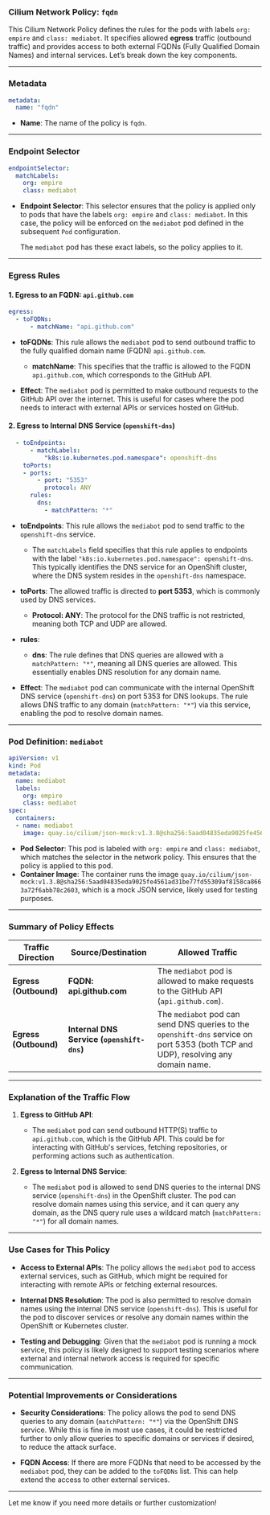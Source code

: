 ### **Cilium Network Policy: `fqdn`**

This Cilium Network Policy defines the rules for the pods with labels `org: empire` and `class: mediabot`. It specifies allowed **egress** traffic (outbound traffic) and provides access to both external FQDNs (Fully Qualified Domain Names) and internal services. Let’s break down the key components.

---

### **Metadata**
```yaml
metadata:
  name: "fqdn"
```
- **Name**: The name of the policy is `fqdn`.

---

### **Endpoint Selector**
```yaml
endpointSelector:
  matchLabels:
    org: empire
    class: mediabot
```
- **Endpoint Selector**: This selector ensures that the policy is applied only to pods that have the labels `org: empire` and `class: mediabot`. In this case, the policy will be enforced on the `mediabot` pod defined in the subsequent `Pod` configuration.
  
  The `mediabot` pod has these exact labels, so the policy applies to it.

---

### **Egress Rules**
#### **1. Egress to an FQDN: `api.github.com`**
```yaml
egress:
  - toFQDNs:
      - matchName: "api.github.com"
```
- **toFQDNs**: This rule allows the `mediabot` pod to send outbound traffic to the fully qualified domain name (FQDN) `api.github.com`.
  - **matchName**: This specifies that the traffic is allowed to the FQDN `api.github.com`, which corresponds to the GitHub API.
  
- **Effect**: The `mediabot` pod is permitted to make outbound requests to the GitHub API over the internet. This is useful for cases where the pod needs to interact with external APIs or services hosted on GitHub.

#### **2. Egress to Internal DNS Service (`openshift-dns`)**
```yaml
  - toEndpoints:
      - matchLabels:
          "k8s:io.kubernetes.pod.namespace": openshift-dns
    toPorts:
    - ports:
        - port: "5353"
          protocol: ANY
      rules:
        dns:
          - matchPattern: "*"
```
- **toEndpoints**: This rule allows the `mediabot` pod to send traffic to the `openshift-dns` service.
  - The `matchLabels` field specifies that this rule applies to endpoints with the label `"k8s:io.kubernetes.pod.namespace": openshift-dns`. This typically identifies the DNS service for an OpenShift cluster, where the DNS system resides in the `openshift-dns` namespace.

- **toPorts**: The allowed traffic is directed to **port 5353**, which is commonly used by DNS services.
  - **Protocol: ANY**: The protocol for the DNS traffic is not restricted, meaning both TCP and UDP are allowed.

- **rules**: 
  - **dns**: The rule defines that DNS queries are allowed with a `matchPattern: "*"`, meaning all DNS queries are allowed. This essentially enables DNS resolution for any domain name.

- **Effect**: The `mediabot` pod can communicate with the internal OpenShift DNS service (`openshift-dns`) on port 5353 for DNS lookups. The rule allows DNS traffic to any domain (`matchPattern: "*"`) via this service, enabling the pod to resolve domain names.

---

### **Pod Definition: `mediabot`**
```yaml
apiVersion: v1
kind: Pod
metadata:
  name: mediabot
  labels:
    org: empire
    class: mediabot
spec:
  containers:
  - name: mediabot
    image: quay.io/cilium/json-mock:v1.3.8@sha256:5aad04835eda9025fe4561ad31be77fd55309af8158ca8663a72f6abb78c2603
```
- **Pod Selector**: This pod is labeled with `org: empire` and `class: mediabot`, which matches the selector in the network policy. This ensures that the policy is applied to this pod.
- **Container Image**: The container runs the image `quay.io/cilium/json-mock:v1.3.8@sha256:5aad04835eda9025fe4561ad31be77fd55309af8158ca8663a72f6abb78c2603`, which is a mock JSON service, likely used for testing purposes.

---

### **Summary of Policy Effects**

| **Traffic Direction** | **Source/Destination**                               | **Allowed Traffic**                                                     |
|-----------------------|------------------------------------------------------|-------------------------------------------------------------------------|
| **Egress (Outbound)** | **FQDN: api.github.com**                            | The `mediabot` pod is allowed to make requests to the GitHub API (`api.github.com`). |
| **Egress (Outbound)** | **Internal DNS Service (`openshift-dns`)**          | The `mediabot` pod can send DNS queries to the `openshift-dns` service on port 5353 (both TCP and UDP), resolving any domain name. |

---

### **Explanation of the Traffic Flow**

1. **Egress to GitHub API**:
   - The `mediabot` pod can send outbound HTTP(S) traffic to `api.github.com`, which is the GitHub API. This could be for interacting with GitHub's services, fetching repositories, or performing actions such as authentication.
   
2. **Egress to Internal DNS Service**:
   - The `mediabot` pod is allowed to send DNS queries to the internal DNS service (`openshift-dns`) in the OpenShift cluster. The pod can resolve domain names using this service, and it can query any domain, as the DNS query rule uses a wildcard match (`matchPattern: "*"`) for all domain names.

---

### **Use Cases for This Policy**

- **Access to External APIs**: The policy allows the `mediabot` pod to access external services, such as GitHub, which might be required for interacting with remote APIs or fetching external resources.
  
- **Internal DNS Resolution**: The pod is also permitted to resolve domain names using the internal DNS service (`openshift-dns`). This is useful for the pod to discover services or resolve any domain names within the OpenShift or Kubernetes cluster.

- **Testing and Debugging**: Given that the `mediabot` pod is running a mock service, this policy is likely designed to support testing scenarios where external and internal network access is required for specific communication.

---

### **Potential Improvements or Considerations**

- **Security Considerations**: The policy allows the pod to send DNS queries to any domain (`matchPattern: "*"`) via the OpenShift DNS service. While this is fine in most use cases, it could be restricted further to only allow queries to specific domains or services if desired, to reduce the attack surface.
  
- **FQDN Access**: If there are more FQDNs that need to be accessed by the `mediabot` pod, they can be added to the `toFQDNs` list. This can help extend the access to other external services.

---

Let me know if you need more details or further customization!